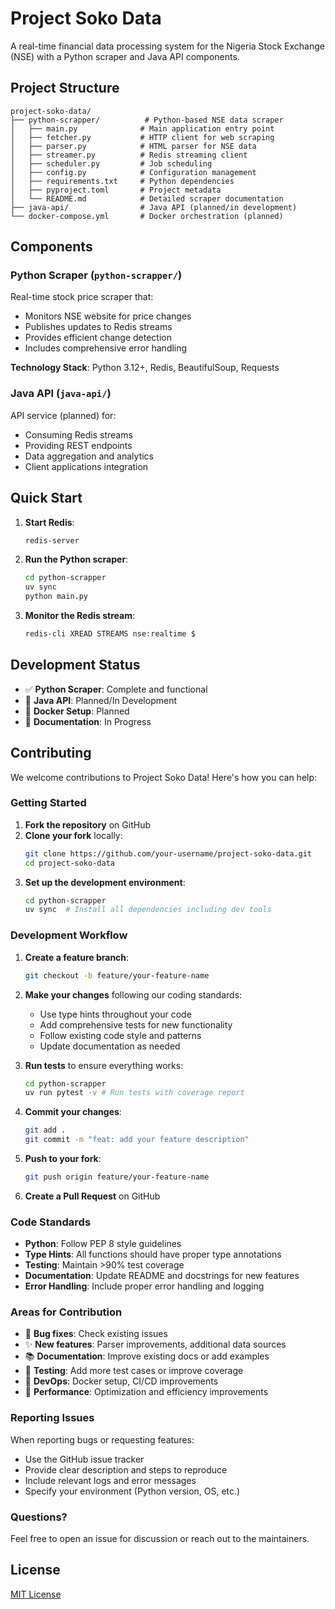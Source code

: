 # Project Soko Data

A real-time financial data processing system for the Nigeria Stock Exchange (NSE) with a Python scraper and Java API components.

## Project Structure

```
project-soko-data/
├── python-scrapper/          # Python-based NSE data scraper
│   ├── main.py              # Main application entry point
│   ├── fetcher.py           # HTTP client for web scraping
│   ├── parser.py            # HTML parser for NSE data
│   ├── streamer.py          # Redis streaming client
│   ├── scheduler.py         # Job scheduling
│   ├── config.py            # Configuration management
│   ├── requirements.txt     # Python dependencies
│   ├── pyproject.toml       # Project metadata
│   └── README.md            # Detailed scraper documentation
├── java-api/                # Java API (planned/in development)
└── docker-compose.yml       # Docker orchestration (planned)
```

## Components

### Python Scraper (`python-scrapper/`)
Real-time stock price scraper that:
- Monitors NSE website for price changes
- Publishes updates to Redis streams
- Provides efficient change detection
- Includes comprehensive error handling

**Technology Stack**: Python 3.12+, Redis, BeautifulSoup, Requests

### Java API (`java-api/`)
API service (planned) for:
- Consuming Redis streams
- Providing REST endpoints
- Data aggregation and analytics
- Client applications integration

## Quick Start

1. **Start Redis**:
   ```bash
   redis-server
   ```

2. **Run the Python scraper**:
   ```bash
   cd python-scrapper
   uv sync
   python main.py
   ```

3. **Monitor the Redis stream**:
   ```bash
   redis-cli XREAD STREAMS nse:realtime $
   ```

## Development Status

- ✅ **Python Scraper**: Complete and functional
- 🚧 **Java API**: Planned/In Development  
- 🚧 **Docker Setup**: Planned
- 🚧 **Documentation**: In Progress

## Contributing

We welcome contributions to Project Soko Data! Here's how you can help:

### Getting Started

1. **Fork the repository** on GitHub
2. **Clone your fork** locally:
   ```bash
   git clone https://github.com/your-username/project-soko-data.git
   cd project-soko-data
   ```
3. **Set up the development environment**:
   ```bash
   cd python-scrapper
   uv sync  # Install all dependencies including dev tools
   ```

### Development Workflow

1. **Create a feature branch**:
   ```bash
   git checkout -b feature/your-feature-name
   ```

2. **Make your changes** following our coding standards:
   - Use type hints throughout your code
   - Add comprehensive tests for new functionality
   - Follow existing code style and patterns
   - Update documentation as needed

3. **Run tests** to ensure everything works:
   ```bash
   cd python-scrapper
   uv run pytest -v # Run tests with coverage report
   ```

4. **Commit your changes**:
   ```bash
   git add .
   git commit -m "feat: add your feature description"
   ```

5. **Push to your fork**:
   ```bash
   git push origin feature/your-feature-name
   ```

6. **Create a Pull Request** on GitHub

### Code Standards

- **Python**: Follow PEP 8 style guidelines
- **Type Hints**: All functions should have proper type annotations
- **Testing**: Maintain >90% test coverage
- **Documentation**: Update README and docstrings for new features
- **Error Handling**: Include proper error handling and logging

### Areas for Contribution

- 🐛 **Bug fixes**: Check existing issues
- ✨ **New features**: Parser improvements, additional data sources
- 📚 **Documentation**: Improve existing docs or add examples
- 🧪 **Testing**: Add more test cases or improve coverage
- 🔧 **DevOps**: Docker setup, CI/CD improvements
- 🚀 **Performance**: Optimization and efficiency improvements

### Reporting Issues

When reporting bugs or requesting features:
- Use the GitHub issue tracker
- Provide clear description and steps to reproduce
- Include relevant logs and error messages
- Specify your environment (Python version, OS, etc.)

### Questions?

Feel free to open an issue for discussion or reach out to the maintainers.

## License

[MIT License](LICENSE)

